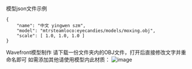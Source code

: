 模型json文件示例
```
{
    "name": "中文 yingwen szm",
    "model": "mtrsteamloco:eyecandies/models/moxing.obj",
    "scale": [ 1.0, 1.0, 1.0 ]
}
```
Wavefront模型制作
请下载一份文件夹内的OBJ文件，打开后直接修改文字并重命名即可
如需添加其他请使用模型内此材质：
![image](https://github.com/user-attachments/assets/35ca932c-206e-4026-8319-ca8fb5cf6b3d)

